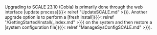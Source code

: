 &NewLine;

Upgrading to SCALE 23.10 (Cobia) is primarily done through the web interface [update process]({{< relref "UpdateSCALE.md" >}}).
Another upgrade option is to perform a [fresh install]({{< relref "/GettingStarted/Install/_index.md" >}}) on the system and then restore a [system configuration file]({{< relref "ManageSysConfigSCALE.md" >}}).
